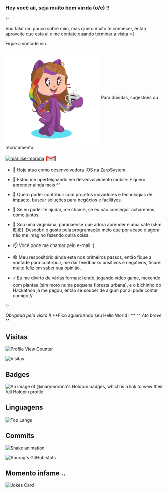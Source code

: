 ### Hey você aii, seja muito bem vinda (o/e) !!




✨

Vou falar um pouco sobre mim, mas quero muito te conhecer, então aproveite que esta ai e me contate quando terminar a visita =]

Fique a vontade viu ..

<p float="left">
<a href="url"><img src="https://github.com/MariliseMorona/MariliseMorona/blob/main/.github/workflows/assets/myOctocat.png" align="center" height="300" width="300" ></a> 
Para dúvidas, sugestões ou recrutamento:
 <p float ="left">
<a href="https://linkedin.com/in/marilise-morona" target="blank"><img align="center" src="https://raw.githubusercontent.com/rahuldkjain/github-profile-readme-generator/master/src/images/icons/Social/linked-in-alt.svg" alt="marilise-morona" height="30" width="40" /></a>
<a href="mailto:marymorona@gmail.com" target="blank"><img align="center" src="https://github.com/MariliseMorona/MariliseMorona/blob/main/.github/workflows/assets/iconGmail.png" alt="marilise-morona" height="25" width="35" /></a>
</p></p>

- 🔭 Hoje atuo como desenvolvedora iOS na ZarpSystem.

- 🌱 Estou me aperfeiçoando em desenvolvimento mobile. E quero aprender ainda mais ^^
 
- 👯 Quero poder contribuir com projetos inovadores e tecnologias de impacto, buscar soluções para negócios e facilityes.
 
- 🤔 Se eu puder te ajudar, me chame, se eu não conseguir acharemos como juntos.

- 💬 Sou uma virginiana, paranaense que adora aprender e ama café (sEm lEitE). Descobri o gosto pela programação meio que por acaso e agora não me imagino fazendo outra coisa.

- 📫 Você pode me chamar pelo e-mail :)

- 😄 Meu respositório ainda esta nos primeiros passos, então fique a vontade para contribuir, me dar feedbacks positivos e negativos, ficarei muito feliz em saber sua opinião.
 
- ⚡ Eu me divirto de várias formas: lendo, jogando vídeo game, mexendo com plantas (sim moro numa pequena floresta urbana), e o bichinho do Hackathon já me pegou, então se souber de algum por ai pode contar comigo //

✨

_Obrigada pela visita !!_
**Fico aguardando seu Hello World ! **
 ^^ _Até breve_ ^^

## Visitas

![Profile View Counter](https://komarev.com/ghpvc/?username=MariliseMorona)

![Visitas](https://visitor-badge.glitch.me/badge?page_id=MariliseMorona)

## Badges

![An image of @marymorona's Holopin badges, which is a link to view their full Holopin profile](https://holopin.me/marymorona)

## Linguagens

![Top Langs](https://github-readme-stats.vercel.app/api/top-langs/?username=MariliseMorona&theme=tokyonight)           
          

## Commits

![Snake animation](https://github.com/MariliseMorona/MariliseMorona/blob/output/github-contribution-grid-snake.svg)

![Anurag's GitHub stats](https://github-readme-stats.vercel.app/api?username=MariliseMorona&show_icons=true&theme=cobalt)

 ## Momento infame ..

 ![Jokes Card](https://readme-jokes.vercel.app/api)
